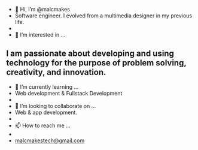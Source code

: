 - 👋 Hi, I’m @malcmakes
- Software engineer. I evolved from a multimedia designer in my previous life.
- 
- 👀 I’m interested in ...

I am passionate about developing and using technology for the purpose of problem solving, creativity, and innovation.
- 
- 🌱 I’m currently learning ...
- Web development & Fullstack Development 
- 
- 💞️ I’m looking to collaborate on ...
- Web & app development.
- 
- 📫 How to reach me ...
- 
- malcmakestech@gmail.com

<!---
malcmakes/malcmakes is a ✨ special ✨ repository because its `README.md` (this file) appears on your GitHub profile.
You can click the Preview link to take a look at your changes.
--->
